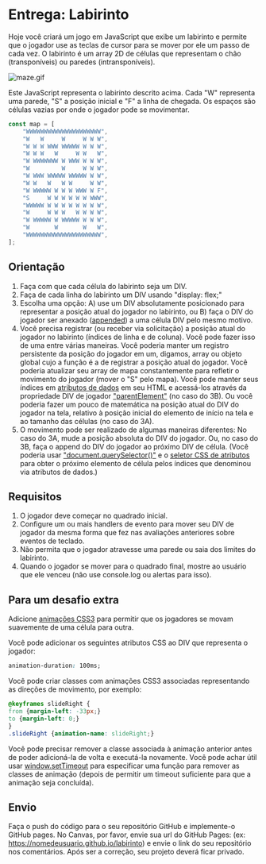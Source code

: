 # Entrega: Labirinto

Hoje você criará um jogo em JavaScript que exibe um labirinto e permite que o jogador use as teclas de cursor para se mover por ele um passo de cada vez. O labirinto é um array 2D de células que representam o chão (transponíveis) ou paredes (intransponíveis).

![maze.gif](https://files-kenzie-academy-brasil.s3.amazonaws.com/maze.gif)

Este JavaScript representa o labirinto descrito acima. Cada "W" representa uma parede, "S" a posição inicial e "F" a linha de chegada. Os espaços são células vazias por onde o jogador pode se movimentar.

```js
const map = [
    "WWWWWWWWWWWWWWWWWWWWW",
    "W   W     W     W W W",
    "W W W WWW WWWWW W W W",
    "W W W   W     W W   W",
    "W WWWWWWW W WWW W W W",
    "W         W     W W W",
    "W WWW WWWWW WWWWW W W",
    "W W   W   W W     W W",
    "W WWWWW W W W WWW W F",
    "S     W W W W W W WWW",
    "WWWWW W W W W W W W W",
    "W     W W W   W W W W",
    "W WWWWW W WWWWW W W W",
    "W       W       W   W",
    "WWWWWWWWWWWWWWWWWWWWW",
];
```

## Orientação

1. Faça com que cada célula do labirinto seja um DIV.
2. Faça de cada linha do labirinto um DIV usando "display: flex;"
3. Escolha uma opção: A) use um DIV absolutamente posicionado para representar a posição atual do jogador no labirinto, ou B) faça o DIV do jogador ser anexado ([appended](https://developer.mozilla.org/pt-BR/docs/Web/API/Node/appendChild)) a uma célula DIV pelo mesmo motivo.
4. Você precisa registrar (ou receber via solicitação) a posição atual do jogador no labirinto (índices de linha e de coluna). Você pode fazer isso de uma entre várias maneiras. Você poderia manter um registro persistente da posição do jogador em um, digamos, array ou objeto global cujo a função é a de registrar a posição atual do jogador. Você poderia atualizar seu array de mapa constantemente para refletir o movimento do jogador (mover o "S" pelo mapa). Você pode manter seus índices em [atributos de dados](https://developer.mozilla.org/pt-BR/docs/Web/Guide/HTML/Using_data_attributes) em seu HTML e acessá-los através da propriedade DIV de jogador ["parentElement"](https://developer.mozilla.org/en-US/docs/Web/API/Node/parentElement) (no caso do 3B). Ou você poderia fazer um pouco de matemática na posição atual do DIV do jogador na tela, relativo à posição inicial do elemento de início na tela e ao tamanho das células (no caso do 3A).
5. O movimento pode ser realizado de algumas maneiras diferentes: No caso do 3A, mude a posição absoluta do DIV do jogador. Ou, no caso do 3B, faça o append do DIV do jogador ao próximo DIV de célula. (Você poderia usar ["document.querySelector()"](https://developer.mozilla.org/pt-BR/docs/Web/API/Document/querySelector) e o [seletor CSS de atributos](https://developer.mozilla.org/pt-BR/docs/Web/CSS/Seletor_de_atributos) para obter o próximo elemento de célula pelos índices que denominou via atributos de dados.)

## Requisitos

1. O jogador deve começar no quadrado inicial.
2. Configure um ou mais handlers de evento para mover seu DIV de jogador da mesma forma que fez nas avaliações anteriores sobre eventos de teclado.
3. Não permita que o jogador atravesse uma parede ou saia dos limites do labirinto.
4. Quando o jogador se mover para o quadrado final, mostre ao usuário que ele venceu (não use console.log ou alertas para isso).

## Para um desafio extra

Adicione [animações CSS3](https://developer.mozilla.org/pt-BR/docs/Web/CSS/animation) para permitir que os jogadores se movam suavemente de uma célula para outra.

Você pode adicionar os seguintes atributos CSS ao DIV que representa o jogador:

```css
animation-duration: 100ms;
```

Você pode criar classes com animações CSS3 associadas representando as direções de movimento, por exemplo:

```css
@keyframes slideRight {
from {margin-left: -33px;}
to {margin-left: 0;}
}
.slideRight {animation-name: slideRight;}
```
 
Você pode precisar remover a classe associada à animação anterior antes de poder adicioná-la de volta e executá-la novamente. Você pode achar útil usar [window.setTimeout](https://www.w3schools.com/jsref/met_win_settimeout.asp) para especificar uma função para remover as classes de animação (depois de permitir um timeout suficiente para que a animação seja concluída).

## Envio

Faça o push do código para o seu repositório GitHub e implemente-o GitHub pages. No Canvas, por favor, envie sua url do GitHub Pages: (ex: https://nomedeusuario.github.io/labirinto) e envie o link do seu repositório nos comentários. Após ser a correção, seu projeto deverá ficar privado.

